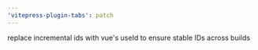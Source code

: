 ```yaml
---
'vitepress-plugin-tabs': patch
---
```


replace incremental ids with vue's useId to ensure stable IDs across builds
